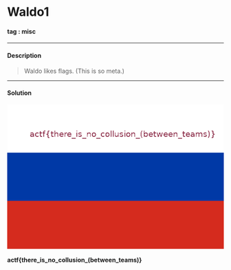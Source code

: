 # **Waldo1**

#### tag : misc

-----------------------------------------------

#### Description

>Waldo likes flags. (This is so meta.)

-----------------------------------------------

#### Solution

![image](./flag5.png)

**actf{there_is_no_collusion_(between_teams)}**
